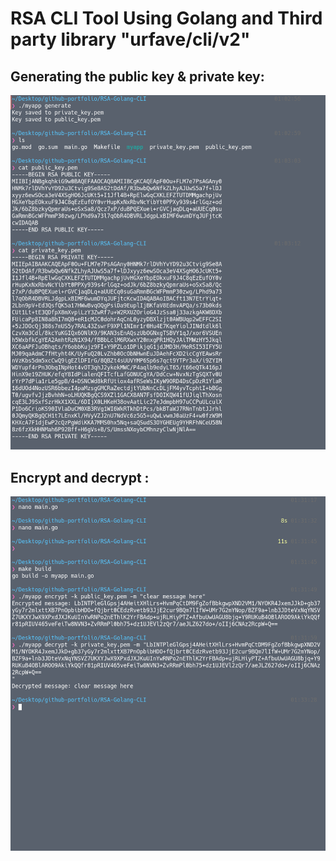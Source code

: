 # RSA CLI Tool Using Golang and Third party library "urfave/cli/v2"

## Generating the public key & private key:

![Generating-PublicKey-PrivateKey](./RSA.png)

## Encrypt and decrypt :

![Encrypt&Decrypt](./encrypt&decrypt.png)
